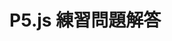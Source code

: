 <!DOCTYPE html>
<html lang="ja">
  <head>
    <meta charset="UTF-8" />
    <title>P5.js 練習問題解答</title>
    <script src="https://cdn.jsdelivr.net/npm/p5@2.0.3/lib/p5.min.js">
    </script>
  </head>
  <body>
    <h1>P5.js 練習問題解答</h1>
    <script>
      function setup() {
        createCanvas(320, 180);
      }

      function draw() {
        stroke("black");
        strokeWeight(0.1);
        for (y = 0; y < 180; y += 10) {
          for (x = 0; x < 320; x += 10) {
           ellipse(200, 100, 180, 120);
          }
        }
      }
    </script>
  </body>
</html>
